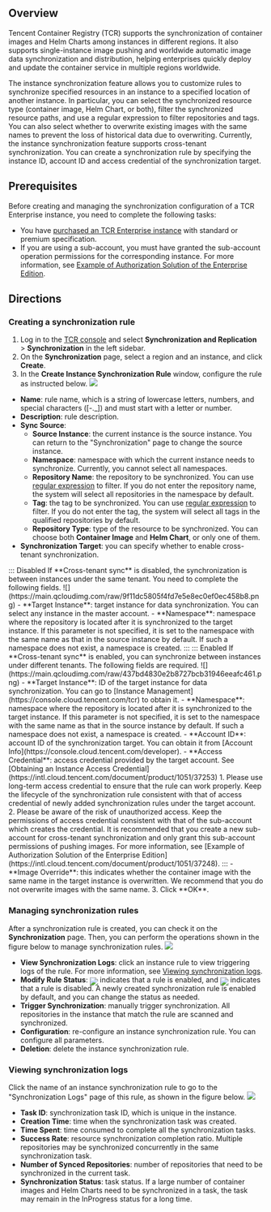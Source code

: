 
## Overview
Tencent Container Registry (TCR) supports the synchronization of container images and Helm Charts among instances in different regions. It also supports single-instance image pushing and worldwide automatic image data synchronization and distribution, helping enterprises quickly deploy and update the container service in multiple regions worldwide.

The instance synchronization feature allows you to customize rules to synchronize specified resources in an instance to a specified location of another instance. In particular, you can select the synchronized resource type (container image, Helm Chart, or both), filter the synchronized resource paths, and use a regular expression to filter repositories and tags. You can also select whether to overwrite existing images with the same names to prevent the loss of historical data due to overwriting. Currently, the instance synchronization feature supports cross-tenant synchronization. You can create a synchronization rule by specifying the instance ID, account ID and access credential of the synchronization target.

## Prerequisites

Before creating and managing the synchronization configuration of a TCR Enterprise instance, you need to complete the following tasks:
- You have [purchased an TCR Enterprise instance](https://intl.cloud.tencent.com/document/product/1051/39088) with standard or premium specification.
- If you are using a sub-account, you must have granted the sub-account operation permissions for the corresponding instance. For more information, see [Example of Authorization Solution of the Enterprise Edition](https://intl.cloud.tencent.com/document/product/1051/37248).

## Directions
### Creating a synchronization rule
1. Log in to the [TCR console](https://console.cloud.tencent.com/tcr) and select **Synchronization and Replication** > **Synchronization** in the left sidebar.
2. On the **Synchronization** page, select a region and an instance, and click **Create**.
3. In the **Create Instance Synchronization Rule** window, configure the rule as instructed below.
![](https://main.qcloudimg.com/raw/6de531925e0b97e02961059d703279c8.png)
 - **Name**: rule name, which is a string of lowercase letters, numbers, and special characters ([-._]) and must start with a letter or number.
 - **Description**: rule description.
 - **Sync Source**:
    - **Source Instance**: the current instance is the source instance. You can return to the "Synchronization" page to change the source instance.
    - **Namespace**: namespace with which the current instance needs to synchronize. Currently, you cannot select all namespaces.
    - **Repository Name**: the repository to be synchronized. You can use [regular expression](https://intl.cloud.tencent.com/document/product/1051/35488) to filter. If you do not enter the repository name, the system will select all repositories in the namespace by default.
    - **Tag**: the tag to be synchronized. You can use [regular expression](https://intl.cloud.tencent.com/document/product/1051/35488) to filter. If you do not enter the tag, the system will select all tags in the qualified repositories by default.
    - **Repository Type**: type of the resource to be synchronized. You can choose both **Container Image** and **Helm Chart**, or only one of them.
 - **Synchronization Target**: you can specify whether to enable cross-tenant synchronization. 
<dx-tabs>
::: Disabled
If **Cross-tenant sync** is disabled, the synchronization is between instances under the same tenant. You need to complete the following fields.
![](https://main.qcloudimg.com/raw/9f11dc5805f4fd7e5e8ec0ef0ec458b8.png)
- **Target Instance**: target instance for data synchronization. You can select any instance in the master account.
- **Namespace**: namespace where the repository is located after it is synchronized to the target instance. If this parameter is not specified, it is set to the namespace with the same name as that in the source instance by default. If such a namespace does not exist, a namespace is created.
:::
::: Enabled
If **Cross-tenant sync** is enabled, you can synchronize between instances under different tenants. The following fields are required.
![](https://main.qcloudimg.com/raw/437bd4830e2b8727bcb31946eeafc461.png)
- **Target Instance**: ID of the target instance for data synchronization. You can go to [Instance Management](https://console.cloud.tencent.com/tcr) to obtain it.
- **Namespace**: namespace where the repository is located after it is synchronized to the target instance. If this parameter is not specified, it is set to the namespace with the same name as that in the source instance by default. If such a namespace does not exist, a namespace is created.
- **Account ID**: account ID of the synchronization target. You can obtain it from [Account Info](https://console.cloud.tencent.com/developer).
- **Access Credential**: access credential provided by the target account. See [Obtaining an Instance Access Credential](https://intl.cloud.tencent.com/document/product/1051/37253)
<dx-alert infotype="notice" title="">
1. Please use long-term access credential to ensure that the rule can work properly. Keep the lifecycle of the synchronization rule consistent with that of access credential of newly added synchronization rules under the target account.
2. Please be aware of the risk of unauthorized access. Keep the permissions of access credential consistent with that of the sub-account which creates the credential. It is recommended that you create a new sub-account for cross-tenant synchronization and only grant this sub-account permissions of pushing images. For more information, see [Example of Authorization Solution of the Enterprise Edition](https://intl.cloud.tencent.com/document/product/1051/37248).
</dx-alert>
:::
</dx-tabs>
 - **Image Override**: this indicates whether the container image with the same name in the target instance is overwritten. We recommend that you do not overwrite images with the same name.
3. Click **OK**.

### Managing synchronization rules
After a synchronization rule is created, you can check it on the **Synchronization** page. Then, you can perform the operations shown in the figure below to manage synchronization rules.
![](https://main.qcloudimg.com/raw/dc388f24f649bb005bd8dd0df46220ae.png)

- **View Synchronization Logs**: click an instance rule to view triggering logs of the rule. For more information, see [Viewing synchronization logs](#CheckLog).
- **Modify Rule Status**: <img src="https://main.qcloudimg.com/raw/d31873587cb976e1429768b2dc2b0e16.png" style="margin:-6px 0px"> indicates that a rule is enabled, and <img src="https://main.qcloudimg.com/raw/5ba06490364505efc4d698e3adb1064e.png" style="margin:-6px 0px"> indicates that a rule is disabled. A newly created synchronization rule is enabled by default, and you can change the status as needed.
- **Trigger Synchronization**: manually trigger synchronization. All repositories in the instance that match the rule are scanned and synchronized.
- **Configuration**: re-configure an instance synchronization rule. You can configure all parameters.
- **Deletion**: delete the instance synchronization rule.

### Viewing synchronization logs[](id:CheckLog)
Click the name of an instance synchronization rule to go to the "Synchronization Logs" page of this rule, as shown in the figure below.
![](https://main.qcloudimg.com/raw/2261b918854b7d2d1a86ed40bdfc85bc.png)
- **Task ID**: synchronization task ID, which is unique in the instance.
- **Creation Time**: time when the synchronization task was created.
- **Time Spent**: time consumed to complete all the synchronization tasks.
- **Success Rate**: resource synchronization completion ratio. Multiple repositories may be synchronized concurrently in the same synchronization task.
- **Number of Synced Repositories**: number of repositories that need to be synchronized in the current task.
- **Synchronization Status**: task status. If a large number of container images and Helm Charts need to be synchronized in a task, the task may remain in the InProgress status for a long time.





